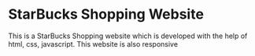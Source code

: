 # StarBucks Shopping Website
 This is a StarBucks Shopping website which is developed with the help of html, css, javascript. This website is also responsive
